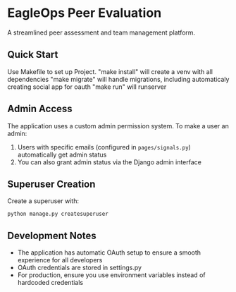 # EagleOps Peer Evaluation

A streamlined peer assessment and team management platform.

## Quick Start

Use Makefile to set up Project.
"make install" will create a venv with all dependencies
"make migrate" will handle migrations, including automaticaly creating social app for oauth
"make run" will runserver

## Admin Access

The application uses a custom admin permission system. To make a user an admin:

1. Users with specific emails (configured in `pages/signals.py`) automatically get admin status
2. You can also grant admin status via the Django admin interface

## Superuser Creation

Create a superuser with:
```
python manage.py createsuperuser
```

## Development Notes

- The application has automatic OAuth setup to ensure a smooth experience for all developers
- OAuth credentials are stored in settings.py
- For production, ensure you use environment variables instead of hardcoded credentials
